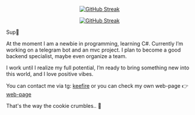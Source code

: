 <p align="center">
  <a href="https://github.com/FokshaKirill/snk/blob/manual-run-output/only-svg/github-contribution-grid-snake-dark.svg">
    <img src="https://github.com/FokshaKirill/snk/blob/manual-run-output/only-svg/github-contribution-grid-snake-dark.svg" alt="GitHub Streak">
  </a>
</p>

<p align="center">
  <a href="https://git.io/streak-stats">
    <img src="https://streak-stats.demolab.com?user=FokshaKirill&theme=transparent&hide_border=true&short_numbers=true)](https://git.io/streak-stats" alt="GitHub Streak">
  </a>
</p>

Sup👋

At the moment I am a newbie in programming, learning C#. Currently I’m working on a telegram bot and an mvc project. I plan to become a good backend specialist, maybe even organize a team. 

I work until I realize my full potential, I’m ready to bring something new into this world, and I love positive vibes.

You can contact me via tg: [keefire](https://t.me/keefiremgmt) or you can check my own web-page 👉 [web-page](https://fokshakirill.github.io)

That's the way the cookie crumbles.. 🍪
